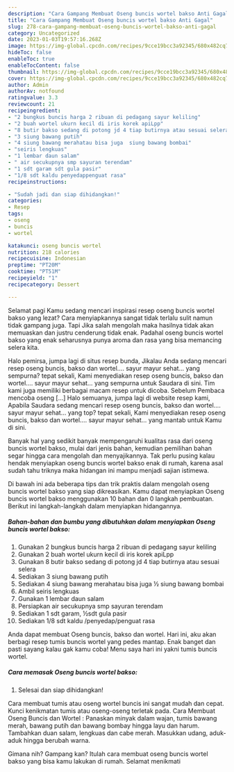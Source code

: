 ```yaml
---
description: "Cara Gampang Membuat Oseng buncis wortel bakso Anti Gagal"
title: "Cara Gampang Membuat Oseng buncis wortel bakso Anti Gagal"
slug: 278-cara-gampang-membuat-oseng-buncis-wortel-bakso-anti-gagal
category: Uncategorized
date: 2023-01-03T19:57:16.268Z
image: https://img-global.cpcdn.com/recipes/9cce19bcc3a92345/680x482cq70/oseng-buncis-wortel-bakso-foto-resep-utama.jpg
hideToc: false
enableToc: true
enableTocContent: false
thumbnail: https://img-global.cpcdn.com/recipes/9cce19bcc3a92345/680x482cq70/oseng-buncis-wortel-bakso-foto-resep-utama.jpg
cover: https://img-global.cpcdn.com/recipes/9cce19bcc3a92345/680x482cq70/oseng-buncis-wortel-bakso-foto-resep-utama.jpg
author: Admin
authorAv: notfound
ratingvalue: 3.3
reviewcount: 21
recipeingredient:
- "2 bungkus buncis harga 2 ribuan di pedagang sayur keliling"
- "2 buah wortel ukurn kecil di iris korek apiLpp"
- "8 butir bakso sedang di potong jd 4 tiap butirnya atau sesuai selera"
- "3 siung bawang putih"
- "4 siung bawang merahatau bisa juga  siung bawang bombai"
- "seiris lengkuas"
- "1 lembar daun salam"
- " air secukupnya smp sayuran terendam"
- "1 sdt garam sdt gula pasir"
- "1/8 sdt kaldu penyedappenguat rasa"
recipeinstructions:

- "Sudah jadi dan siap dihidangkan!"
categories:
- Resep
tags:
- oseng
- buncis
- wortel

katakunci: oseng buncis wortel 
nutrition: 218 calories
recipecuisine: Indonesian
preptime: "PT20M"
cooktime: "PT51M"
recipeyield: "1"
recipecategory: Dessert

---
```



Selamat pagi Kamu sedang mencari inspirasi resep oseng buncis wortel bakso yang lezat? Cara menyiapkannya sangat tidak terlalu sulit namun tidak gampang juga. Tapi Jika salah mengolah maka hasilnya tidak akan memuaskan dan justru cenderung tidak enak. Padahal oseng buncis wortel bakso yang enak seharusnya punya aroma dan rasa yang bisa memancing selera kita.


Halo pemirsa, jumpa lagi di situs resep bunda, Jikalau Anda sedang mencari resep oseng buncis, bakso dan wortel…. sayur mayur sehat… yang sempurna? tepat sekali, Kami menyediakan resep oseng buncis, bakso dan wortel…. sayur mayur sehat… yang sempurna untuk Saudara di sini. Tim kami juga memiliki berbagai macam resep untuk dicoba. Sebelum Pembaca mencoba oseng […] Halo semuanya, jumpa lagi di website resep kami, Apabila Saudara sedang mencari resep oseng buncis, bakso dan wortel…. sayur mayur sehat… yang top? tepat sekali, Kami menyediakan resep oseng buncis, bakso dan wortel…. sayur mayur sehat… yang mantab untuk Kamu di sini.

Banyak hal yang sedikit banyak mempengaruhi kualitas rasa dari oseng buncis wortel bakso, mulai dari jenis bahan, kemudian pemilihan bahan segar hingga cara mengolah dan menyajikannya. Tak perlu pusing kalau hendak menyiapkan oseng buncis wortel bakso enak di rumah, karena asal sudah tahu triknya maka hidangan ini mampu menjadi sajian istimewa.


Di bawah ini ada beberapa tips dan trik praktis dalam mengolah oseng buncis wortel bakso yang siap dikreasikan. Kamu dapat menyiapkan Oseng buncis wortel bakso menggunakan 10 bahan dan 0 langkah pembuatan. Berikut ini langkah-langkah dalam menyiapkan hidangannya.

<!--inarticleads1-->

##### Bahan-bahan dan bumbu yang dibutuhkan dalam menyiapkan Oseng buncis wortel bakso:

1. Gunakan 2 bungkus buncis harga 2 ribuan di pedagang sayur keliling
1. Gunakan 2 buah wortel ukurn kecil di iris korek apiLpp
1. Gunakan 8 butir bakso sedang di potong jd 4 tiap butirnya atau sesuai selera
1. Sediakan 3 siung bawang putih
1. Sediakan 4 siung bawang merahatau bisa juga ½ siung bawang bombai
1. Ambil seiris lengkuas
1. Gunakan 1 lembar daun salam
1. Persiapkan  air secukupnya smp sayuran terendam
1. Sediakan 1 sdt garam, ½sdt gula pasir
1. Sediakan 1/8 sdt kaldu /penyedap/penguat rasa


Anda dapat membuat Oseng buncis, bakso dan wortel. Hari ini, aku akan berbagi resep tumis buncis wortel yang pedes mantap. Enak banget dan pasti sayang kalau gak kamu coba! Menu saya hari ini yakni tumis buncis wortel. 

<!--inarticleads2-->

##### Cara memasak Oseng buncis wortel bakso:


1. Selesai dan siap dihidangkan!

Cara membuat tumis atau oseng wortel buncis ini sangat mudah dan cepat. Kunci kenikmatan tumis atau oseng-oseng terletak pada. Cara Membuat Oseng Buncis dan Wortel : Panaskan minyak dalam wajan, tumis bawang merah, bawang putih dan bawang bombay hingga layu dan harum. Tambahkan duan salam, lengkuas dan cabe merah. Masukkan udang, aduk-aduk hingga berubah warna. 

Gimana nih? Gampang kan? Itulah cara membuat oseng buncis wortel bakso yang bisa kamu lakukan di rumah. Selamat menikmati
